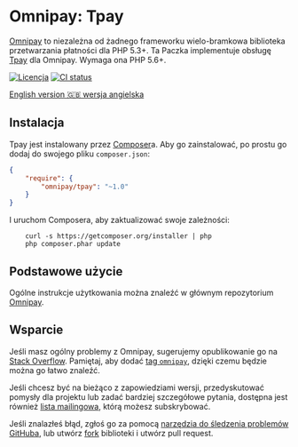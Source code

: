 # Omnipay: Tpay

[Omnipay](https://github.com/thephpleague/omnipay) to niezależna od żadnego frameworku wielo-bramkowa
biblioteka przetwarzania płatności dla PHP 5.3+. Ta Paczka implementuje obsługę [Tpay](https://tpay.com) dla Omnipay.
Wymaga ona PHP 5.6+.

[![Licencja](https://img.shields.io/github/license/tpay-com/omnipay-tpay.svg?label=licencja)](LICENSE)
[![CI status](https://github.com/tpay-com/omnipay-tpay/actions/workflows/ci.yaml/badge.svg?branch=master)](https://github.com/tpay-com/omnipay-tpay/actions)

[English version :gb: wersja angielska](./README.md)

## Instalacja

Tpay jest instalowany przez [Composer](http://getcomposer.org/)a. Aby go zainstalować, po prostu go dodaj
do swojego pliku `composer.json`:

```json
{
    "require": {
        "omnipay/tpay": "~1.0"
    }
}
```

I uruchom Composera, aby zaktualizować swoje zależności:
```console
    curl -s https://getcomposer.org/installer | php
    php composer.phar update
```

## Podstawowe użycie

Ogólne instrukcje użytkowania można znaleźć w głównym repozytorium [Omnipay](https://github.com/thephpleague/omnipay).

## Wsparcie

Jeśli masz ogólny problemy z Omnipay, sugerujemy opublikowanie go na
[Stack Overflow](http://stackoverflow.com/). Pamiętaj, aby dodać
[tag `omnipay`](http://stackoverflow.com/questions/tagged/omnipay), dzięki czemu będzie można go łatwo znaleźć.

Jeśli chcesz być na bieżąco z zapowiedziami wersji, przedyskutować pomysły dla projektu
lub zadać bardziej szczegółowe pytania, dostępna jest również [lista mailingowa](https://groups.google.com/forum/#!forum/omnipay), którą
możesz subskrybować.

Jeśli znalazłeś błąd, zgłoś go za pomocą [narzędzia do śledzenia problemów GitHuba](https://github.com/tpay-com/omnipay-tpay/issues),
lub utwórz [fork](https://docs.github.com/en/get-started/quickstart/fork-a-repo) biblioteki i utwórz pull request.
